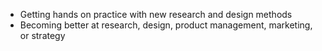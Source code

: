- Getting hands on practice with new research and design methods
- Becoming better at research, design, product management, marketing, or strategy